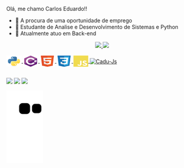 Olá, me chamo Carlos Eduardo!!


- 🔭 A procura de uma oportunidade de emprego
- 🌱 Estudante de Analise e Desenvolvimento de Sistemas e Python
- 🤔 Atualmente atuo em Back-end


<div align="center">
  <a href="https://github.com/BuenooCarloss">
  <img height="180em" src="https://github-readme-stats.vercel.app/api?username=BuenooCarloss&show_icons=true&theme=dark&include_all_commits=true&count_private=true"/>
   <img height="180em" src="https://github-readme-stats.vercel.app/api/top-langs/?username=BuenooCarloss&layout=compact&langs_count=7&theme=dark"/>
</div>
<div style="display: inline_block"><br>
  <img align="center" alt="Cadu-Python" height="30" width="40" src="https://raw.githubusercontent.com/devicons/devicon/master/icons/python/python-original.svg">
  <img align="center" alt="Cadu-Csharp" height="30" width="40" src="https://raw.githubusercontent.com/devicons/devicon/master/icons/csharp/csharp-original.svg">
  <img align="center" alt="Cadu-HTML" height="30" width="40" src="https://raw.githubusercontent.com/devicons/devicon/master/icons/html5/html5-original.svg">
  <img align="center" alt="Cadu-CSS" height="30" width="40" src="https://raw.githubusercontent.com/devicons/devicon/master/icons/css3/css3-original.svg">
  <img align="center" alt="Cadu-Js" height="30" width="40" src="https://raw.githubusercontent.com/devicons/devicon/master/icons/javascript/javascript-plain.svg">
  <img align="center" alt="Cadu-Js" height="30" width="40" src="https://cdn.jsdelivr.net/gh/devicons/devicon/icons/cplusplus/cplusplus-original.svg">
</div>
  
  ##
  
  <div> 
  <a href="https://www.instagram.com/buenoocarloss/" target="_blank"><img src="https://img.shields.io/badge/-Instagram-%23E4405F?style=for-the-badge&logo=instagram&logoColor=white" target="_blank"></a>
  <a href="https://www.linkedin.com/in/carlos-eduardo-b70785190/" target="_blank"><img src="https://img.shields.io/badge/-LinkedIn-%230077B5?style=for-the-badge&logo=linkedin&logoColor=white" target="_blank"></a> 
    <a href="https://www.facebook.com/carlos.bueno.104418/" target="_blank"><img src="https://img.shields.io/badge/Facebook-1877F2?style=for-the-badge&logo=facebook&logoColor=white" target="_blank"></a> 
  </div>  
  
  ![Snake animation](https://github.com/BuenooCarloss/BuenooCarloss/blob/output/github-contribution-grid-snake.svg)
